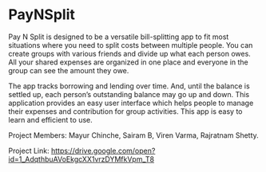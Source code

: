 # PayNSplit

Pay N Split is designed to be a versatile bill-splitting app to fit most situations where you need to split costs between multiple people. You can create groups with various friends and divide up what each person owes. All your shared expenses are organized in one place and everyone in the group can see the amount they owe.

The app tracks borrowing and lending over time. And, until the balance is settled up, each person’s outstanding balance may go up and down. This application provides an easy user interface which helps people to manage their expenses and contribution for group activities. This app is easy to learn and efficient to use.

Project Members: Mayur Chinche, Sairam B, Viren Varma, Rajratnam Shetty.

Project Link:
https://drive.google.com/open?id=1_AdqthbuAVoEkgcXX1vrzDYMfkVpm_T8
